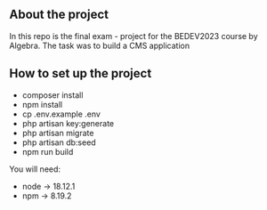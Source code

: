 ## About the project

In this repo is the final exam - project for the BEDEV2023 course by Algebra. The task was to build a CMS application

## How to set up the project

- composer install
- npm install
- cp .env.example .env
- php artisan key:generate
- php artisan migrate
- php artisan db:seed
- npm run build

You will need:
- node -> 18.12.1
- npm -> 8.19.2